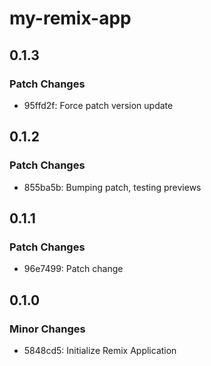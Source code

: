 # my-remix-app

## 0.1.3

### Patch Changes

- 95ffd2f: Force patch version update

## 0.1.2

### Patch Changes

- 855ba5b: Bumping patch, testing previews

## 0.1.1

### Patch Changes

- 96e7499: Patch change

## 0.1.0

### Minor Changes

- 5848cd5: Initialize Remix Application
